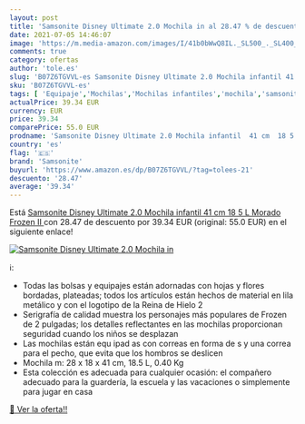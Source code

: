 ```yaml
---
layout: post
title: 'Samsonite Disney Ultimate 2.0 Mochila in al 28.47 % de descuento'
date: 2021-07-05 14:46:07
image: 'https://m.media-amazon.com/images/I/41b0bWwQ8IL._SL500_._SL400_.jpg'
comments: true
category: ofertas
author: 'tole.es'
slug: 'B07Z6TGVVL-es Samsonite Disney Ultimate 2.0 Mochila infantil 41 cm 18 5...'
sku: 'B07Z6TGVVL-es'
tags: [ 'Equipaje','Mochilas','Mochilas infantiles','mochila','samsonite', ]
actualPrice: 39.34 EUR
currency: EUR
price: 39.34
comparePrice: 55.0 EUR
prodname: 'Samsonite Disney Ultimate 2.0 Mochila infantil  41 cm  18 5 L   Morado  Frozen II '
country: 'es'
flag: '🇪🇸'
brand: 'Samsonite'
buyurl: 'https://www.amazon.es/dp/B07Z6TGVVL/?tag=tolees-21'
descuento: '28.47'
average: '39.34'
---
```


Está [Samsonite Disney Ultimate 2.0 Mochila infantil  41 cm  18 5 L   Morado  Frozen II ](https://www.amazon.es/dp/B07Z6TGVVL/?tag=tolees-21) con 28.47 de descuento por 39.34 EUR (original: 55.0 EUR) en el siguiente enlace!

[![Samsonite Disney Ultimate 2.0 Mochila in](https://m.media-amazon.com/images/I/41b0bWwQ8IL._SL500_._SL400_.jpg)](https://www.amazon.es/dp/B07Z6TGVVL/?tag=tolees-21)

ℹ️:

- Todas las bolsas y equipajes están adornadas con hojas y flores bordadas, plateadas; todos los artículos están hechos de material en lila metálico y con el logotipo de la Reina de Hielo 2
- Serigrafía de calidad muestra los personajes más populares de Frozen de 2 pulgadas; los detalles reflectantes en las mochilas proporcionan seguridad cuando los niños se desplazan
- Las mochilas están equ ipad as con correas en forma de s y una correa para el pecho, que evita que los hombros se deslicen
- Mochila m: 28 x 18 x 41 cm, 18.5 L, 0.40 Kg
- Esta colección es adecuada para cualquier ocasión: el compañero adecuado para la guardería, la escuela y las vacaciones o simplemente para jugar en casa

[🛒 Ver la oferta!!](https://www.amazon.es/dp/B07Z6TGVVL/?tag=tolees-21)
